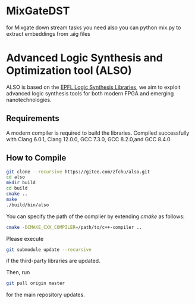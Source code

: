 # MixGateDST
for Mixgate down stream tasks you need also
you can python mix.py to extract embeddings from .aig files

# Advanced Logic Synthesis and  Optimization tool (ALSO)

ALSO is based on the [EPFL Logic Synthesis Libraries](https://github.com/lsils/lstools-showcase), we aim to exploit advanced logic synthesis tools for both modern FPGA and emerging nanotechnologies.

## Requirements
A modern compiler is required to build the libraries. Compiled successfully with Clang 6.0.1, Clang 12.0.0, GCC 7.3.0, GCC 8.2.0,and GCC 8.4.0. 

## How to Compile
```bash
git clone --recursive https://gitee.com/zfchu/also.git
cd also
mkdir build
cd build
cmake ..
make
./build/bin/also
```

You can specify the path of the complier by extending *cmake* as follows:
```bash
cmake -DCMAKE_CXX_COMPILER=/path/to/c++-compiler ..
```

Please execute 
```bash
git submodule update --recursive
```
if the third-party libraries are updated.

Then, run
```bash
git pull origin master
```
for the main repository updates.
